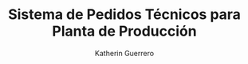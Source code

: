 ---
layout: ../../layouts/MarkdownProjectsLayout.astro
title: Sistema de Pedidos Técnicos para Planta de Producción
author: Katherin Guerrero
description: "Conectando Producción, Ingeniería y Planificación con una solución accesible y automatizada para la solicitud de piezas."
resumen: "Diseñé un sistema basado en herramientas Google que optimiza el proceso de solicitud de piezas técnicas desde planta, asegurando trazabilidad, claridad en los pedidos y conexión fluida entre sectores."
problems:
  paragraph: "La planta enfrentaba diversos problemas en la gestión de pedidos técnicos para piezas de corte y plegado:"
  list:
    [
      "Los operarios utilizaban un formulario que no permitía seleccionar piezas desde un listado actualizado",
      "Las piezas no siempre tenían código asignado y se describían manualmente, generando ambigüedad",
      "Los pedidos mal formulados causaban retrasos y pérdida de tiempo entre los sectores involucrados",
      "Faltaba conexión y visibilidad entre Producción, Planificación e Ingeniería en el flujo de solicitud"
    ]
solution:
  paragraph: "Desarrollé una solución integral con herramientas sin costo de licencias que resolvió estas limitaciones:"
  list:
    [
      "Registro maestro de piezas en Google Sheets mantenido por Ingeniería, editable en tiempo real",
      "Formulario personalizado con Google Apps Script, alojado en Google Sites, que permite seleccionar piezas exactas desde la base de datos",
      "Sistema automatizado de notificaciones que conecta Producción (solicitante), Planificación (gestor) e Ingeniería (desarrollador)",
      "Visualizador de piezas creado en Looker Studio con buscador, para facilitar que los operarios encuentren el código correcto antes de hacer una solicitud"
    ]
tech: ["google_apps_script", "google_sheets", "looker_studio", "google_sites"]
image:
  url: "/public/order-management/portada.png"
  alt: "Miniatura del sistema de pedidos técnicos"
pubDate: 2025-07-16
screenshots:
  [
    {
      url: "/public/order-management/formulario.png",
      alt: "Formulario de solicitud de piezas",
      title: "Formulario Dinámico",
      description: "Formulario creado con Google Apps Script, conectado a la base de datos de piezas y accesible desde un Google Site"
    },
    {
      url: "/public/order-management/hoja-piezas.png",
      alt: "Google Sheet con listado de piezas",
      title: "Listado de Piezas",
      description: "Base de datos editable de piezas, con códigos actualizados por el sector de Ingeniería"
    },
    {
      url: "/public/order-management/looker-studio.png",
      alt: "Visualizador de piezas en Looker Studio",
      title: "Buscador de piezas",
      description: "Visualizador para operarios, que les permite buscar por nombre o descripción y copiar el código correcto"
    }
  ]
---